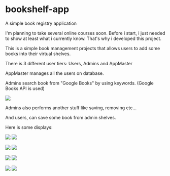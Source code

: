 # bookshelf-app
A simple book registry application

I'm planning to take several online courses soon. Before i start, i just needed to show at least what i currently know. That's why i developed this project.

This is a simple book management projects that allows users to add some books into their virtual shelves.

There is 3 different user tiers: Users, Admins and AppMaster

AppMaster manages all the users on database.

Admins search book from "Google Books" by using keywords. (Google Books API is used)

![](https://cdn.discordapp.com/attachments/613711994016628739/779960823652286484/unknown.png)

Admins also performs another stuff like saving, removing etc...

And users, can save some book from admin shelves.

Here is some displays:

![](https://cdn.discordapp.com/attachments/613711994016628739/779957912343674920/unknown.png) ![](https://cdn.discordapp.com/attachments/613711994016628739/779958424728240128/unknown.png)

![](https://cdn.discordapp.com/attachments/613711994016628739/779960466385928228/unknown.png) ![](https://cdn.discordapp.com/attachments/613711994016628739/779960524531040256/unknown.png)

![](https://cdn.discordapp.com/attachments/613711994016628739/779960577879048203/unknown.png) ![](https://cdn.discordapp.com/attachments/613711994016628739/779960626264801290/unknown.png)

![](https://cdn.discordapp.com/attachments/613711994016628739/779960891021328424/unknown.png) ![](https://cdn.discordapp.com/attachments/613711994016628739/779993837471793152/unknown.png)
